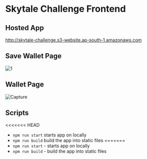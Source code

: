 # Skytale Challenge Frontend

## Hosted App

http://skytale-challenge.s3-website.ap-south-1.amazonaws.com

## Save Wallet Page
![1](https://user-images.githubusercontent.com/49357594/145720249-fe4d2375-6fa5-4e8f-b527-644da53b8772.PNG)

## Wallet Page
![Capture](https://user-images.githubusercontent.com/49357594/145721856-3c5ce14e-3bd1-4e2e-91e0-6b35ea3f9656.PNG)


## Scripts

<<<<<<< HEAD
-   `npm run start` starts app on locally
-   `npm run build` build the app into static files
=======
- `npm run start` - starts app on locally
- `npm run build` - build the app into static files
